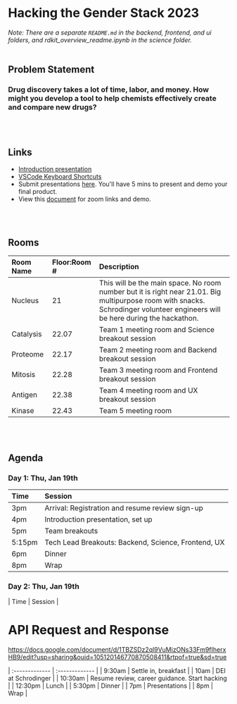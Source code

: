 # Hacking the Gender Stack 2023

*Note: There are a separate `README.md` in the backend, frontend, and ui folders, and rdkit_overview_readme.ipynb in the science folder.*
<br><br>
## Problem Statement

### Drug discovery takes a lot of time, labor, and money. How might you develop a tool to help chemists effectively create and compare new drugs?

<br><br>
## Links
* [Introduction presentation](https://docs.google.com/presentation/d/1NJKCubqzyhk3_z4pin8jTwTcp_4_Ip2ZHT367m8Nk5w/edit?usp=sharing)
* [VSCode Keyboard Shortcuts](https://code.visualstudio.com/shortcuts/keyboard-shortcuts-windows.pdf)
* Submit presentations [here](https://forms.gle/U4BNpmxFKURKqAF16). You'll have 5 mins to present and demo your final product.
* View this [document](https://docs.google.com/document/d/1vvoOpr1lam9daj9vdOIxaiMtL-SWQw0NrrAvB06xSEc/edit?usp=sharing) for zoom links and demo.



<br><br>

## Rooms

| Room Name  | Floor:Room # | Description |
| :------------- | :------------- | :------------- |
| Nucleus  | 21  | This will be the main space. No room number but it is right near 21.01. Big multipurpose room with snacks. Schrodinger volunteer engineers will be here during the hackathon. |
| Catalysis  | 22.07  | Team 1 meeting room and Science breakout session |
| Proteome  | 22.17  | Team 2 meeting room and Backend breakout session |
| Mitosis  | 22.28  | Team 3 meeting room and Frontend breakout session |
| Antigen  | 22.38  | Team 4 meeting room and UX breakout session |
| Kinase  | 22.43  | Team 5 meeting room |

<br><br>


## Agenda

### Day 1: Thu, Jan 19th
| Time  | Session |
| :------------- | :------------- |
| 3pm  | Arrival: Registration and resume review sign-up |
| 4pm  | Introduction presentation, set up |
| 5pm  | Team breakouts |
| 5:15pm | Tech Lead Breakouts: Backend, Science, Frontend, UX |
| 6pm | Dinner |
| 8pm | Wrap |

### Day 2: Thu, Jan 19th
| Time  | Session |

API Request and Response
=======
https://docs.google.com/document/d/1TBZSDz2ql9VuMizONs33Fm9fIherxHB9/edit?usp=sharing&ouid=105120146770870508411&rtpof=true&sd=true

| :------------- | :------------- |
| 9:30am  | Settle in, breakfast  |
| 10am  | DEI at Schrodinger |
| 10:30am  | Resume review, career guidance. Start hacking |
| 12:30pm  | Lunch |
| 5:30pm | Dinner |
| 7pm | Presentations |
| 8pm | Wrap |

<br><br>




